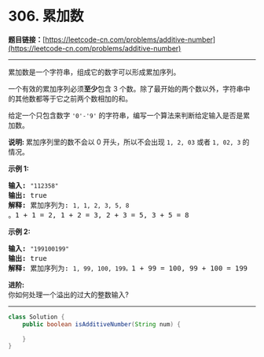 # 306. 累加数

**题目链接：**[https://leetcode-cn.com/problems/additive-number](https://leetcode-cn.com/problems/additive-number)

---

<div class="content__1Y2H">
 <div class="notranslate">
  <p>累加数是一个字符串，组成它的数字可以形成累加序列。</p> 
  <p>一个有效的累加序列必须<strong>至少</strong>包含 3 个数。除了最开始的两个数以外，字符串中的其他数都等于它之前两个数相加的和。</p> 
  <p>给定一个只包含数字&nbsp;<code>'0'-'9'</code>&nbsp;的字符串，编写一个算法来判断给定输入是否是累加数。</p> 
  <p><strong>说明:&nbsp;</strong>累加序列里的数不会以 0 开头，所以不会出现&nbsp;<code>1, 2, 03</code> 或者&nbsp;<code>1, 02, 3</code>&nbsp;的情况。</p> 
  <p><strong>示例 1:</strong></p> 
  <pre class="language-text"><strong>输入:</strong> <code>"112358"</code>
<strong>输出:</strong> true 
<strong>解释: </strong>累加序列为: <code>1, 1, 2, 3, 5, 8 </code>。1 + 1 = 2, 1 + 2 = 3, 2 + 3 = 5, 3 + 5 = 8
</pre> 
  <p><strong>示例&nbsp;2:</strong></p> 
  <pre class="language-text"><strong>输入:</strong> <code>"199100199"</code>
<strong>输出:</strong> true 
<strong>解释: </strong>累加序列为: <code>1, 99, 100, 199。</code>1 + 99 = 100, 99 + 100 = 199</pre> 
  <p><strong>进阶:</strong><br> 你如何处理一个溢出的过大的整数输入?</p> 
 </div>
</div>

---

```java
class Solution {
    public boolean isAdditiveNumber(String num) {
        
    }
}
```